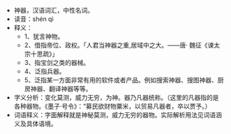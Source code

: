 - 神器，汉语词汇，中性名词。
- 读音：shén qì
- 释义：
	- 1、犹言神物。
	- 2、借指帝位、政权。「人君当神器之重,居域中之大。——唐· 魏征《谏太宗十思疏》」
	- 3、指宝剑之类的器械。
	- 4、泛指兵器。
	- 5、泛指某一方面非常有用的软件或者产品。例如搜索神器、搜图神器、厨房神器、翻译神器等等。
- 字义分析：变化莫测，威力无穷，为神。器乃凡器统称。（这里的凡器指的是各种器物。《墨子·号令》：“募民欲财物粟米，以贸易凡器者，卒以贾予。）
- 词语释义：字面解释就是神秘莫测，威力无穷的器物。实际解析用法见词语涵义及具体语境。
